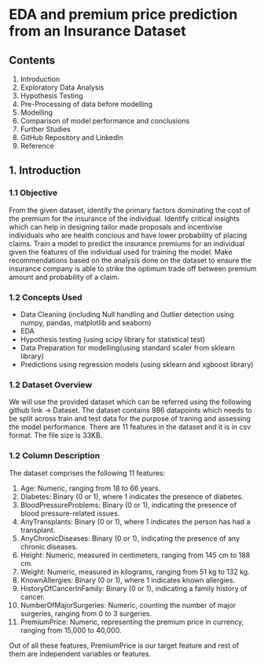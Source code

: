 # EDA and premium price prediction from an Insurance Dataset
## Contents
1. Introduction
2. Exploratory Data Analysis
3. Hypothesis Testing
4. Pre-Processing of data before modelling
5. Modelling
6. Comparison of model performance and conclusions
7. Further Studies
8. GitHub Repository and LinkedIn
9. Reference

## 1. Introduction
### 1.1 Objective

From the given dataset, identify the primary factors dominating the cost of the premium for the insurance of the individual. Identify critical insights which can help in designing tailor made proposals and incentivise individuals who are health concious and have lower probability of placing claims. Train a model to predict the insurance premiums for an individual given the features of the individual used for training the model. Make recommendations based on the analysis done on the dataset to ensure the insurance company is able to strike the optimum trade off between premium amount and probability of a claim.

### 1.2 Concepts Used

* Data Cleaning (including Null handling and Outlier detection using numpy, pandas, matplotlib and seaborn)
* EDA
* Hypothesis testing (using scipy library for statistical test)
* Data Preparation for modelling(using standard scaler from sklearn library)
* Predictions using regression models (using sklearn and xgboost library)

### 1.2 Dataset Overview

We will use the provided dataset which can be referred using the following github link -> Dataset. The dataset contains 986 datapoints which needs to be split across train and test data for the purpose of traning and assessing the  model performance. There are 11 features in the dataset and it is in csv format. The file size is 33KB.

### 1.2 Column Description
The dataset comprises the following 11 features: 
1. Age: Numeric, ranging from 18 to 66 years. 
2. Diabetes: Binary (0 or 1), where 1 indicates the presence of diabetes. 
3. BloodPressureProblems: Binary (0 or 1), indicating the presence of blood pressure-related issues. 
4. AnyTransplants: Binary (0 or 1), where 1 indicates the person has had a transplant. 
5. AnyChronicDiseases: Binary (0 or 1), indicating the presence of any chronic diseases. 
6. Height: Numeric, measured in centimeters, ranging from 145 cm to 188 cm. 
7. Weight: Numeric, measured in kilograms, ranging from 51 kg to 132 kg. 
8. KnownAllergies: Binary (0 or 1), where 1 indicates known allergies. 
9. HistoryOfCancerInFamily: Binary (0 or 1), indicating a family history of cancer. 
10. NumberOfMajorSurgeries: Numeric, counting the number of major surgeries, ranging from 0 to 3 surgeries. 
11. PremiumPrice: Numeric, representing the premium price in currency, ranging from 15,000 to 40,000.

Out of all these features, PremiumPrice is our target feature and rest of them are independent variables or features.
